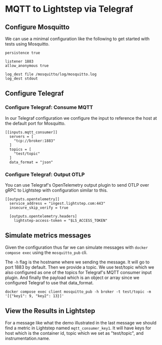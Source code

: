 # MQTT to Lightstep via Telegraf

## Configure Mosquitto

We can use a minimal configuration like the following to get started with tests using Mosquitto.

```
persistence true

listener 1883
allow_anonymous true

log_dest file /mosquitto/log/mosquitto.log
log_dest stdout
```

## Configure Telegraf

### Configure Telegraf: Consume MQTT 

In our Telegraf configuration we configure the input to reference the host at the default port for Mosquitto.

```
[[inputs.mqtt_consumer]]
  servers = [
    "tcp://broker:1883"
  ]
  topics = [
    "test/topic"
  ]
  data_format = "json"
```

### Configure Telegraf: Output OTLP

You can use Telegraf's OpenTelemetry output plugin to send OTLP over gRPC to Lightstep with configuration similar to this.

```
[[outputs.opentelemetry]]
  service_address = "ingest.lightstep.com:443"
  insecure_skip_verify = true

  [outputs.opentelemetry.headers]
    lightstep-access-token = "$LS_ACCESS_TOKEN"
```

## Simulate metrics messages

Given the configuration thus far we can simulate messages with `docker compose exec` using the `mosquitto_pub` cli.

The `-h` flag is the hostname where we sending the message. It will go to port 1883 by default. Then we provide a topic. We use test/topic which we also configured as one of the topics for Telegraf's MQTT consumer input plugin. And finally the payload which is an object or array since we configured Telegraf to use that data_format.

```
docker compose exec client mosquitto_pub -h broker -t test/topic -m '[{"key1": 9, "key2": 13}]'
```

## View the Results in Lightstep

For a message like what the demo illustrated in the last message we should find a metric in Lightstep named `mqtt_consumer_key1`. It will have keys for host which is the container id, topic which we set as "test/topic", and instrumentation.name.


